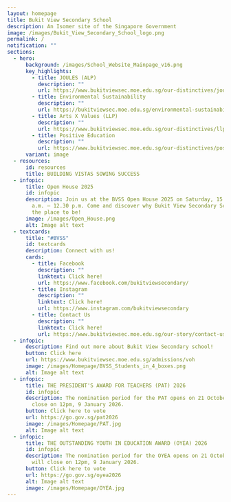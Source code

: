 ```yaml
---
layout: homepage
title: Bukit View Secondary School
description: An Isomer site of the Singapore Government
image: /images/Bukit_View_Secondary_School_logo.png
permalink: /
notification: ""
sections:
  - hero:
      background: /images/School_Website_Mainpage_v16.png
      key_highlights:
        - title: JOULES (ALP)
          description: ""
          url: https://www.bukitviewsec.moe.edu.sg/our-distinctives/joules-alp/
        - title: Environmental Sustainability
          description: ""
          url: https://bukitviewsec.moe.edu.sg/environmental-sustainability/
        - title: Arts X Values (LLP)
          description: ""
          url: https://www.bukitviewsec.moe.edu.sg/our-distinctives/llp/
        - title: Positive Education
          description: ""
          url: https://www.bukitviewsec.moe.edu.sg/our-distinctives/pos-education/
      variant: image
  - resources:
      id: resources
      title: BUILDING VISTAS SOWING SUCCESS
  - infopic:
      title: Open House 2025
      id: infopic
      description: Join us at the BVSS Open House 2025 on Saturday, 15 November, 8.30
        a.m. – 12.30 p.m. Come and discover why Bukit View Secondary School is
        the place to be!
      image: /images/Open_House.png
      alt: Image alt text
  - textcards:
      title: "#BVSS"
      id: textcards
      description: Connect with us!
      cards:
        - title: Facebook
          description: ""
          linktext: Click here!
          url: https://www.facebook.com/bukitviewsecondary/
        - title: Instagram
          description: ""
          linktext: Click here!
          url: https://www.instagram.com/bukitviewsecondary
        - title: Contact Us
          description: ""
          linktext: Click here!
          url: https://www.bukitviewsec.moe.edu.sg/our-story/contact-us/
  - infopic:
      description: Find out more about Bukit View Secondary school!
      button: Click here
      url: https://www.bukitviewsec.moe.edu.sg/admissions/voh
      image: /images/Homepage/BVSS_Students_in_4_boxes.png
      alt: Image alt text
  - infopic:
      title: THE PRESIDENT'S AWARD FOR TEACHERS (PAT) 2026
      id: infopic
      description: The nomination period for the PAT opens on 21 October 2025 and will
        close on 12pm, 9 January 2026.
      button: Click here to vote
      url: https://go.gov.sg/pat2026
      image: /images/Homepage/PAT.jpg
      alt: Image alt text
  - infopic:
      title: THE OUTSTANDING YOUTH IN EDUCATION AWARD (OYEA) 2026
      id: infopic
      description: The nomination period for the OYEA opens on 21 October 2025 and
        will close on 12pm, 9 January 2026.
      button: Click here to vote
      url: https://go.gov.sg/oyea2026
      alt: Image alt text
      image: /images/Homepage/OYEA.jpg
---
```

